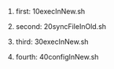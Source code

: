 1. first:
10execInNew.sh

2. second:
20syncFileInOld.sh

3. third:
30execInNew.sh

4. fourth:
40configInNew.sh

